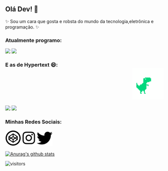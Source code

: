 ## Olá Dev! 👋

✨ Sou um cara que gosta e robsta do mundo da tecnologia,eletrônica e programação. ✨

### Atualmente programo: 

<img src="https://img.shields.io/badge/-JavaScript-yellow"/> <img src="https://img.shields.io/badge/C%2B%2B-Arduino-brightgreen"/>

### E as de Hypertext 😄:  <div align="right"><img width="100" height="100" src="icons/animated.gif"/></div>

<img src="https://img.shields.io/badge/-HTML5-orange"/> <img src="https://img.shields.io/badge/-CSS3-blue"/>

### Minhas Redes Sociais:

<a href="https://codepen.io/samuellr"><img width="50" height="50" src="icons/icon-codepen.png"/></a><a href="https://www.instagram.com/shamky_p/"><img width="50" height="50" src="icons/icon-instragam.png"/></a><a href="https://twitter.com/samuelllr_htcod"><img width="50" height="50" src="icons/icon-twitter.png"/></a>

[![Anurag's github stats](https://github-readme-stats.vercel.app/api?username=samuelllr&show_icons=true)](https://github.com/anuraghazra/github-readme-stats)

![visitors](https://visitor-badge.glitch.me/badge?page_id=samuelllr/samuelllr)
